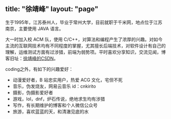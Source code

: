 title: "徐靖峰"
layout: "page"
---

生于1995年，江苏泰州人，毕业于常州大学，目前就职于千米网，地点位于江苏南京，主要使用 JAVA 语言。

大一时加入校 ACM 队，使用 C/C++，对算法和编程产生了浓厚的兴趣。对如今主流的互联网技术均有不同程度的掌握，尤其擅长后端技术，对软件设计有自己的理解，运维测试方面有过涉猎，前端为弱势项。平时喜欢分享知识，交流见闻，博客旧址：[徐靖峰的CSDN](http://blog.csdn.net/u013815546)。

coding之外，有如下的兴趣爱好：

- 动漫爱好者，B 站忠实用户，热爱 ACG 文化，宅但不死
- 音乐，伪发烧友，网易云音乐 id：cnkirito
- 摄影，伪摄影爱好者
- 游戏，lol，dnf，炉石传说，绝地求生均有涉猎
- 写作，有长期维护的博客和个人微信公众号
- 旅游，喜欢蓝蓝的天，和清澈见底的水

